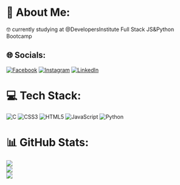 # 💫 About Me:
🤓 currently studying at @DevelopersInstitute Full Stack JS&Python Bootcamp


## 🌐 Socials:
[![Facebook](https://img.shields.io/badge/Facebook-%231877F2.svg?logo=Facebook&logoColor=white)](https://facebook.com/https://www.facebook.com/olgasmrnva) [![Instagram](https://img.shields.io/badge/Instagram-%23E4405F.svg?logo=Instagram&logoColor=white)](https://instagram.com/https://www.instagram.com/olga.smrnv) [![LinkedIn](https://img.shields.io/badge/LinkedIn-%230077B5.svg?logo=linkedin&logoColor=white)](https://linkedin.com/in/https://www.linkedin.com/in/olga-smrnva/) 

# 💻 Tech Stack:
![C](https://img.shields.io/badge/c-%2300599C.svg?style=plastic&logo=c&logoColor=white) ![CSS3](https://img.shields.io/badge/css3-%231572B6.svg?style=plastic&logo=css3&logoColor=white) ![HTML5](https://img.shields.io/badge/html5-%23E34F26.svg?style=plastic&logo=html5&logoColor=white) ![JavaScript](https://img.shields.io/badge/javascript-%23323330.svg?style=plastic&logo=javascript&logoColor=%23F7DF1E) ![Python](https://img.shields.io/badge/python-3670A0?style=plastic&logo=python&logoColor=ffdd54)
# 📊 GitHub Stats:
![](https://github-readme-stats.vercel.app/api?username=olga-smrnva&theme=dark&hide_border=false&include_all_commits=true&count_private=true)<br/>
![](https://github-readme-streak-stats.herokuapp.com/?user=olga-smrnva&theme=dark&hide_border=false)<br/>
![](https://github-readme-stats.vercel.app/api/top-langs/?username=olga-smrnva&theme=dark&hide_border=false&include_all_commits=true&count_private=true&layout=compact)

<!-- Proudly created with GPRM ( https://gprm.itsvg.in ) -->
